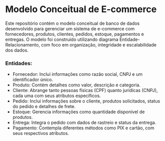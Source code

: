# Modelo Conceitual de E-commerce 
Este repositório contém o modelo conceitual de banco de dados desenvolvido para gerenciar um sistema de e-commerce com fornecedores, produtos, clientes, pedidos, estoque, pagamentos e entregas. O modelo foi construído utilizando diagrama Entidade-Relacionamento, com foco em organização, integridade e escalabilidade dos dados.

### Entidades:
-	Fornecedor: Inclui informações como razão social, CNPJ e um identificador único.
-	Produto: Contém detalhes como valor, descrição e categoria.
-	Cliente: Abrange tanto pessoas físicas (CPF) quanto jurídicas (CNPJ), cada uma com seus atributos específicos.
-	Pedido: Inclui informações sobre o cliente, produtos solicitados, status do pedido e detalhes de frete.
-	Estoque: Gerencia informações como quantidade disponível de produtos.
-	Entrega: Integra o pedido com dados de rastreio e status da entrega.
-	Pagamento: Contempla diferentes métodos como PIX e cartão, com seus respectivos atributos.
